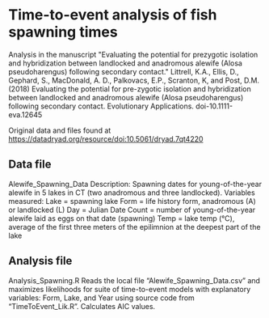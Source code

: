 # Time-to-event analysis of fish spawning times

Analysis in the manuscript "Evaluating the potential for prezygotic isolation and hybridization between landlocked and anadromous alewife (Alosa pseudoharengus) following secondary contact." 
Littrell,	K.A.,	Ellis,	D.,	Gephard,	S.,	MacDonald,	A.	D.,	Palkovacs,	E.P.,	Scranton,	K,	and	
Post,	D.M.	(2018)	Evaluating	the	potential	for	pre-zygotic	isolation	and	
hybridization	between	landlocked	and	anadromous	alewife	(Alosa	pseudoharengus)	
following	secondary	contact.	Evolutionary	Applications.	doi-10.1111-eva.12645

Original data and files found at https://datadryad.org/resource/doi:10.5061/dryad.7qt4220

## Data	file

Alewife_Spawning_Data
Description:	Spawning	dates	for	young-of-the-year	alewife	in 5	lakes	in	CT	(two	anadromous	and	three	landlocked). 
Variables measured:
Lake	=	spawning	lake
Form	=	life	history	form,	anadromous	(A)	or	landlocked	(L)
Day	=	Julian	Date
Count	=	number	of	young-of-the-year	alewife	laid	as	eggs	on	that	date (spawning)
Temp	=	lake	temp	(°C),	average	of the	first	three	meters	of	the	epilimnion at	the	
deepest	part	of	the	lake

## Analysis file

Analysis_Spawning.R
Reads	the	local	file	“Alewife_Spawning_Data.csv”	and	maximizes	likelihoods	for	suite	 of	time-to-event	models	with	explanatory	variables:	Form,	Lake,	and	Year	using	 source	code	from	“TimeToEvent_Lik.R”.	Calculates	AIC	values.


